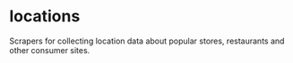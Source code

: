 # locations
Scrapers for collecting location data about popular stores, restaurants and other consumer sites.
